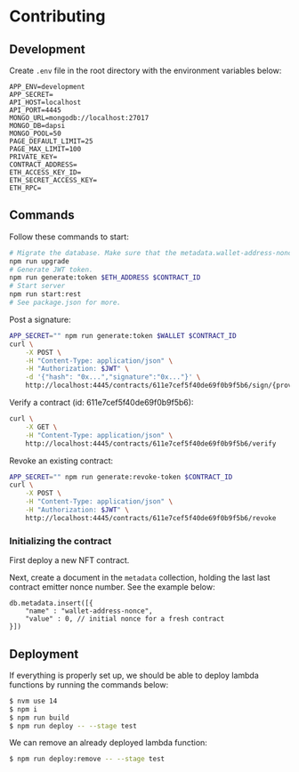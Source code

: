 # Contributing

## Development

Create `.env` file in the root directory with the environment variables below:

```
APP_ENV=development
APP_SECRET=
API_HOST=localhost
API_PORT=4445
MONGO_URL=mongodb://localhost:27017
MONGO_DB=dapsi
MONGO_POOL=50
PAGE_DEFAULT_LIMIT=25
PAGE_MAX_LIMIT=100
PRIVATE_KEY=
CONTRACT_ADDRESS=
ETH_ACCESS_KEY_ID=
ETH_SECRET_ACCESS_KEY=
ETH_RPC=
```

## Commands

Follow these commands to start:

```bash
# Migrate the database. Make sure that the metadata.wallet-address-nonce contains the latest nonce number of the executor wallet.
npm run upgrade
# Generate JWT token.
npm run generate:token $ETH_ADDRESS $CONTRACT_ID
# Start server
npm run start:rest
# See package.json for more.
```

Post a signature:

```bash
APP_SECRET="" npm run generate:token $WALLET $CONTRACT_ID
curl \
    -X POST \
    -H "Content-Type: application/json" \
    -H "Authorization: $JWT" \
    -d '{"hash": "0x...","signature":"0x..."}' \
    http://localhost:4445/contracts/611e7cef5f40de69f0b9f5b6/sign/{provider|client}
```

Verify a contract (id: 611e7cef5f40de69f0b9f5b6):

```bash
curl \
    -X GET \
    -H "Content-Type: application/json" \
    http://localhost:4445/contracts/611e7cef5f40de69f0b9f5b6/verify
```

Revoke an existing contract:

```bash
APP_SECRET="" npm run generate:revoke-token $CONTRACT_ID
curl \
    -X POST \
    -H "Content-Type: application/json" \
    -H "Authorization: $JWT" \
    http://localhost:4445/contracts/611e7cef5f40de69f0b9f5b6/revoke
```

### Initializing the contract

First deploy a new NFT contract.

Next, create a document in the `metadata` collection, holding the last last contract emitter nonce number. See the example below:

```mongo
db.metadata.insert([{
	"name" : "wallet-address-nonce",
	"value" : 0, // initial nonce for a fresh contract
}])
```

## Deployment

If everything is properly set up, we should be able to deploy lambda functions by running the commands below:

```sh
$ nvm use 14
$ npm i
$ npm run build
$ npm run deploy -- --stage test
```

We can remove an already deployed lambda function:

```sh
$ npm run deploy:remove -- --stage test
```
